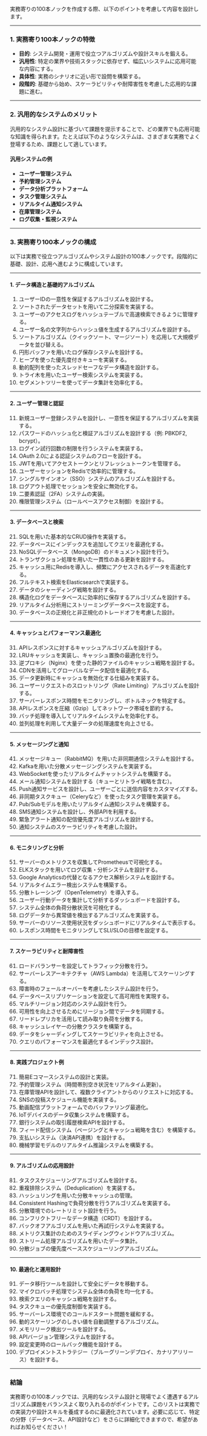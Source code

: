 実務寄りの100本ノックを作成する際、以下のポイントを考慮して内容を設計します。

---

### **1. 実務寄り100本ノックの特徴**
- **目的**: システム開発・運用で役立つアルゴリズムや設計スキルを鍛える。
- **汎用性**: 特定の業界や技術スタックに依存せず、幅広いシステムに応用可能な内容にする。
- **具体性**: 実務のシナリオに近い形で設問を構築する。
- **段階的**: 基礎から始め、スケーラビリティや耐障害性を考慮した応用的な課題に進む。

---

### **2. 汎用的なシステムのメリット**
汎用的なシステム設計に基づいて課題を提示することで、どの業界でも応用可能な知識を得られます。たとえば以下のようなシステムは、さまざまな実務でよく登場するため、課題として適しています。

#### **汎用システムの例**
- **ユーザー管理システム**
- **予約管理システム**
- **データ分析プラットフォーム**
- **タスク管理システム**
- **リアルタイム通知システム**
- **在庫管理システム**
- **ログ収集・監視システム**

---

### **3. 実務寄り100本ノックの構成**
以下は実務で役立つアルゴリズムやシステム設計の100本ノックです。段階的に基礎、設計、応用へ進むように構成しています。

---

#### **1. データ構造と基礎的アルゴリズム**
1. ユーザーIDの一意性を保証するアルゴリズムを設計する。
2. ソートされたデータセットを用いて二分探索を実装する。
3. ユーザーのアクセスログをハッシュテーブルで高速検索できるように管理する。
4. ユーザー名の文字列からハッシュ値を生成するアルゴリズムを設計する。
5. ソートアルゴリズム（クイックソート、マージソート）を応用して大規模データを並び替える。
6. 円形バッファを用いたログ保存システムを設計する。
7. ヒープを使った優先度付きキューを実装する。
8. 動的配列を使ったスレッドセーフなデータ構造を設計する。
9. トライ木を用いたユーザー検索システムを実装する。
10. セグメントツリーを使ってデータ集計を効率化する。

---

#### **2. ユーザー管理と認証**
11. 新規ユーザー登録システムを設計し、一意性を保証するアルゴリズムを実装する。
12. パスワードのハッシュ化と検証アルゴリズムを設計する（例: PBKDF2, bcrypt）。
13. ログイン試行回数の制限を行うシステムを実装する。
14. OAuth 2.0による認証システムのフローを設計する。
15. JWTを用いてアクセストークンとリフレッシュトークンを管理する。
16. ユーザーセッションをRedisで効率的に管理する。
17. シングルサインオン（SSO）システムのアルゴリズムを設計する。
18. ログアウト処理でセッションを安全に無効化する。
19. 二要素認証（2FA）システムの実装。
20. 権限管理システム（ロールベースアクセス制御）を設計する。

---

#### **3. データベースと検索**
21. SQLを用いた基本的なCRUD操作を実装する。
22. データベースにインデックスを追加してクエリを最適化する。
23. NoSQLデータベース（MongoDB）のドキュメント設計を行う。
24. トランザクション処理を用いた一貫性のある更新を設計する。
25. キャッシュ用にRedisを導入し、頻繁にアクセスされるデータを高速化する。
26. フルテキスト検索をElasticsearchで実装する。
27. データのシャーディング戦略を設計する。
28. 構造化ログをデータベースに効率的に保存するアルゴリズムを設計する。
29. リアルタイム分析用にストリーミングデータベースを設定する。
30. データベースの正規化と非正規化のトレードオフを考慮した設計。

---

#### **4. キャッシュとパフォーマンス最適化**
31. APIレスポンスに対するキャッシュアルゴリズムを設計する。
32. LRUキャッシュを実装し、キャッシュ置換の最適化を行う。
33. 逆プロキシ（Nginx）を使った静的ファイルのキャッシュ戦略を設計する。
34. CDNを活用してグローバルなデータ配信を最適化する。
35. データ更新時にキャッシュを無効化する仕組みを実装する。
36. ユーザーリクエストのスロットリング（Rate Limiting）アルゴリズムを設計する。
37. サーバーレスポンス時間をモニタリングし、ボトルネックを特定する。
38. APIレスポンスを圧縮（Gzip）してネットワーク帯域を節約する。
39. バッチ処理を導入してリアルタイムシステムを効率化する。
40. 並列処理を利用して大量データの処理速度を向上させる。

---

#### **5. メッセージングと通知**
41. メッセージキュー（RabbitMQ）を用いた非同期通信システムを設計する。
42. Kafkaを用いた分散メッセージングシステムを実装する。
43. WebSocketを使ったリアルタイムチャットシステムを構築する。
44. メール通知システムを設計する（キューとリトライ戦略を含む）。
45. Push通知サービスを設計し、ユーザーごとに送信内容をカスタマイズする。
46. 非同期タスクキュー（Celeryなど）を使ったタスク管理を実装する。
47. Pub/Subモデルを用いたリアルタイム通知システムを構築する。
48. SMS通知システムを設計し、外部APIを利用する。
49. 緊急アラート通知の配信優先度アルゴリズムを設計する。
50. 通知システムのスケーラビリティを考慮した設計。

---

#### **6. モニタリングと分析**
51. サーバーのメトリクスを収集してPrometheusで可視化する。
52. ELKスタックを用いてログ収集・分析システムを設計する。
53. Google Analyticsの代替となるアクセス解析システムを設計する。
54. リアルタイムエラー検出システムを構築する。
55. 分散トレーシング（OpenTelemetry）を導入する。
56. ユーザー行動データを集計して分析するダッシュボードを設計する。
57. システム全体の負荷分散状況を可視化する。
58. ログデータから異常値を検出するアルゴリズムを実装する。
59. サーバーのリソース使用状況をダッシュボードにリアルタイムで表示する。
60. レスポンス時間をモニタリングしてSLI/SLOの目標を設定する。

---

#### **7. スケーラビリティと耐障害性**
61. ロードバランサーを設定してトラフィック分散を行う。
62. サーバーレスアーキテクチャ（AWS Lambda）を活用してスケーリングする。
63. 障害時のフェールオーバーを考慮したシステム設計を行う。
64. データベースリプリケーションを設定して高可用性を実現する。
65. マルチリージョン対応のシステム設計を行う。
66. 可用性を向上させるためにリージョン間でデータを同期する。
67. リードレプリカを活用して読み取り負荷を分散する。
68. キャッシュレイヤーの分散クラスタを構築する。
69. データをシャーディングしてスケーラビリティを向上させる。
70. クエリのパフォーマンスを最適化するインデックス設計。

---

#### **8. 実践プロジェクト例**
71. 簡易Eコマースシステムの設計と実装。
72. 予約管理システム（時間帯別空き状況をリアルタイム更新）。
73. 在庫管理APIを設計して、複数クライアントからのリクエストに対応する。
74. SNSの投稿スケジュール機能を実装する。
75. 動画配信プラットフォームでのバッファリング最適化。
76. IoTデバイスのデータ収集システムを構築する。
77. 銀行システムの取引履歴検索APIを設計する。
78. フィード配信システム（ページングとキャッシュ戦略を含む）を構築する。
79. 支払いシステム（決済API連携）を設計する。
80. 機械学習モデルのリアルタイム推論システムを構築する。

---

#### **9. アルゴリズムの応用設計**
81. タスクスケジューリングアルゴリズムを設計する。
82. 重複排除システム（Deduplication）を実装する。
83. ハッシュリングを用いた分散キャッシュの管理。
84. Consistent Hashingで負荷分散を行うアルゴリズムを実装する。
85. 分散環境でのレートリミット設計を行う。
86. コンフリクトフリーなデータ構造（CRDT）を設計する。
87. バックオフアルゴリズムを用いた再試行システムを実装する。
88. メトリクス集計のためのスライディングウィンドウアルゴリズム。
89. ストリーム処理アルゴリズムを用いたデータ集計。
90. 分散ジョブの優先度ベーススケジューリングアルゴリズム。

---

#### **10. 最適化と運用設計**
91. データ移行ツールを設計して安全にデータを移動する。
92. マイクロバッチ処理でシステム全体の負荷を均一化する。
93. 検索クエリのキャッシュ戦略を設計する。
94. タスクキューの優先度制御を実装する。
95. サーバーレス環境でのコールドスタート問題を緩和する。
96. 動的スケーリングのしきい値を自動調整するアルゴリズム。
97. メモリリーク検出ツールを設計する。
98. APIバージョン管理システムを設計する。
99. 設定変更時のロールバック機能を設計する。
100. デプロイメントストラテジー（ブルーグリーンデプロイ、カナリアリリース）を設計する。

---

### **結論**
実務寄りの100本ノックでは、汎用的なシステム設計と現場でよく遭遇するアルゴリズム課題をバランスよく取り入れるのがポイントです。このリストは実務での実装力や設計スキルを養成するのに最適化されています。必要に応じて、特定の分野（データベース、API設計など）をさらに詳細化できますので、希望があればお知らせください！